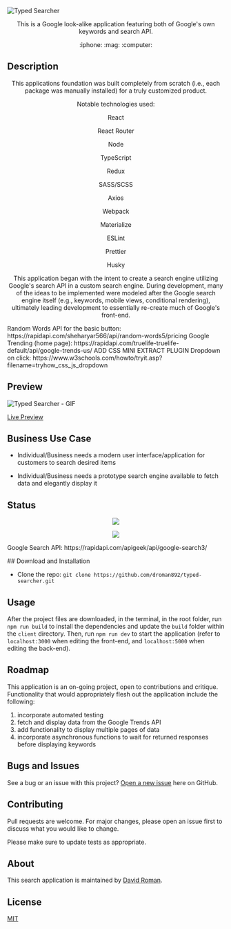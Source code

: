 ![Typed Searcher]()

<p align="center"> This is a Google look-alike application featuring both of Google's own keywords and search API. </p>  

<p align="center"> :iphone: :mag: :computer: </p>

## Description

<p align="center">This applications foundation was built completely from scratch (i.e., each package was manually installed) for a truly customized product.</p>

<p align="center">Notable technologies used:</p>
<p align="center">React</p>
<p align="center">React Router</p>
<p align="center">Node</p>
<p align="center">TypeScript</p>
<p align="center">Redux</p>
<p align="center">SASS/SCSS</p>
<p align="center">Axios</p>
<p align="center">Webpack</p>
<p align="center">Materialize</p>
<p align="center">ESLint</p>
<p align="center">Prettier</p>
<p align="center">Husky</p>

<p align="center"> This application began with the intent to create a search engine utilizing Google's search API in a custom search engine.  During development, many of the ideas to be implemented were modeled after the Google search engine itself (e.g., keywords, mobile views, conditional rendering), ultimately leading development to essentially re-create much of Google's front-end.</p>


<p>
Random Words API for the basic button: https://rapidapi.com/sheharyar566/api/random-words5/pricing
Google Trending (home page): https://rapidapi.com/truelife-truelife-default/api/google-trends-us/
ADD CSS MINI EXTRACT PLUGIN
Dropdown on click: https://www.w3schools.com/howto/tryit.asp?filename=tryhow_css_js_dropdown
</p>

## Preview

![Typed Searcher - GIF]()

[Live Preview]()

## Business Use Case

- Individual/Business needs a modern user interface/application for customers to search desired items

- Individual/Business needs a prototype search engine available to fetch data and elegantly display it

## Status

<p align="center"> <img src="https://img.shields.io/github/languages/count/droman892/typed-searcher" /> </p>

<p align="center"> <img src="https://img.shields.io/github/repo-size/droman892/typed-searcher" /> </p>

<p>Google Search API: https://rapidapi.com/apigeek/api/google-search3/</p>
## Download and Installation

- Clone the repo: `git clone https://github.com/droman892/typed-searcher.git` 
## Usage

After the project files are downloaded, in the terminal, in the root folder, run `npm run build` to install the dependencies and update the `build` folder within the `client` directory.  Then, run `npm run dev` to start the application (refer to `localhost:3000` when editing the front-end, and `localhost:5000` when editing the back-end).

## Roadmap

This application is an on-going project, open to contributions and critique.  Functionality that would appropriately flesh out the application include the following:
1) incorporate automated testing
2) fetch and display data from the Google Trends API
3) add functionality to display multiple pages of data
4) incorporate asynchronous functions to wait for returned responses before displaying keywords

## Bugs and Issues

See a bug or an issue with this project? [Open a new issue](https://github.com/droman892/typed-searcher/issues) here on GitHub.

## Contributing
Pull requests are welcome. For major changes, please open an issue first to discuss what you would like to change.

Please make sure to update tests as appropriate.

## About

This search application is maintained by [David Roman](https://www.linkedin.com/in/david-roman-front-end-engineer/).

## License

[MIT](https://choosealicense.com/licenses/mit/)